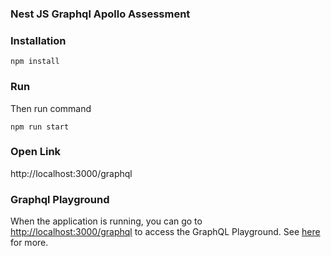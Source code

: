 ### Nest JS Graphql Apollo Assessment

### Installation

`npm install`

### Run

Then run command

`npm run start`

### Open Link

http://localhost:3000/graphql

### Graphql Playground

When the application is running, you can go to [http://localhost:3000/graphql](http://localhost:3000/graphql) to access the GraphQL Playground. See [here](https://docs.nestjs.com/graphql/quick-start#playground) for more.
